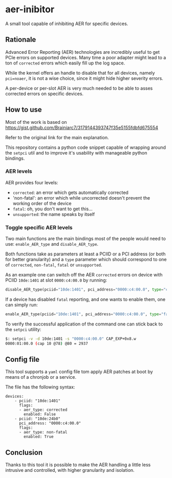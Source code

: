 # aer-inibitor
A small tool capable of inhibiting AER for specific devices.

## Rationale
Advanced Error Reporting (AER) technologies are incredibly useful to get PCIe errors on supported devices.
Many time a poor adapter might lead to a ton of `corrected` errors which easily fill up the log space.

While the kernel offers an handle to disable that for all devices, namely `pci=noaer`, it is not a wise choice, since it might hide higher severity errors.

A per-device or per-slot AER is very much needed to be able to asses corrected errors on specific devices.

## How to use
Most of the work is based on https://gist.github.com/Brainiarc7/3179144393747f35e5155fdbfd675554

Refer to the original link for the main explanation.

This repository contains a python code snippet capable of wrapping around the `setpci` util and to improve it's usability with manageable python bindings.

### AER levels
AER provides four levels:
- `corrected`: an error which gets automatically corrected
- 'non-fatal': an error which while uncorrected doesn't prevent the working order of the device
- `fatal`: oh, you don't want to get this...
- `unsupported`: the name speaks by itself

### Toggle specific AER levels
Two main functions are the main bindings most of the people would need to use: `enable_AER_type` and `disable_AER_type`.

Both functions take as parameters at least a PCIID or a PCI address (or both for better granularity) and a `type` parameter which should correspond to one of `corrected`, `non-fatal`, `fatal` or `unsupported`.

As an example one can switch off the AER `corrected` errors on device with PCIID `10de:1401` at slot `0000:c4:00.0` by running:

```python
disable_AER_type(pciid="10de:1401", pci_address="0000:c4:00.0", type="corrected")
```

If a device has disabled `fatal` reporting, and one wants to enable them, one can simply run:

```python
enable_AER_type(pciid="10de:1401", pci_address="0000:c4:00.0", type="fatal")
```

To verify the successful application of the command one can stick back to the `setpci` utility:

```bash
$: setpci -v -d 10de:1401 -s "0000:c4:00.0" CAP_EXP+0x8.w
0000:01:00.0 (cap 10 @78) @80 = 2937
```

## Config file
This tool supports a `yaml` config file tom apply AER patches at boot by means of a chronjob or a service.

The file has the following syntax:

```Dockerfile=
devices:
    - pciid: "10de:1401"
      flags:
      - aer_type: corrected
        enabled: False
    - pciid: "10de:24b0"
      pci_address: "0000:c4:00.0"
      flags:
      - aer_type: non-fatal
        enabled: True
```

## Conclusion
Thanks to this tool it is possible to make the AER handling a little less intrusive and controlled, with higher granularity and isolation.
